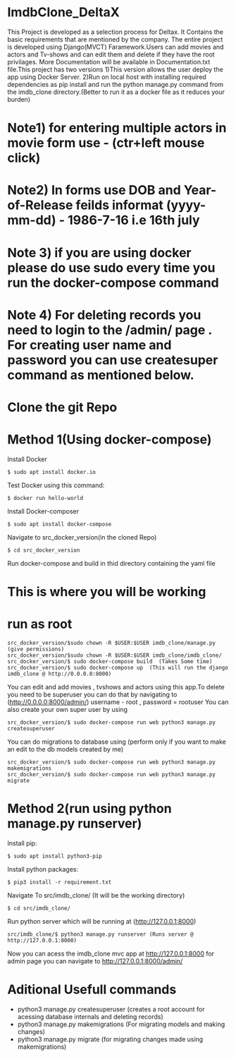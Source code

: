 # ImdbClone_DeltaX
This Project is developed as a selection process for Deltax. It Contains the basic requirements that are mentioned by the company. The entire project is developed using Django(MVCT) Faramework.Users can add movies and actors and Tv-shows and can edit them and delete if they have the root privilages. More Documentation will be available in Documentation.txt file.This project has two versions 1)This version allows the user deploy the app using Docker Server. 2)Run on local host with installing required dependencies as pip install and run the python manage.py command from the imdb_clone directory.(Better to run it as a docker file 
as it reduces your burden)
# Note1) for entering multiple actors in movie form use - (ctr+left mouse click)
# Note2) In forms use DOB and Year-of-Release feilds informat (yyyy-mm-dd) - 1986-7-16 i.e 16th july 
# Note 3) if you are using docker please do use sudo every time you run the docker-compose command
# Note 4) For deleting records you need to login to the /admin/ page . For creating user name and password you can use createsuper command as mentioned below.
# Clone the git Repo
# Method 1(Using docker-compose)

Install Docker
```
$ sudo apt install docker.io
```
Test Docker using this command:
```
$ docker run hello-world
```
Install Docker-composer
```
$ sudo apt install docker-compose
```
Navigate to src_docker_version(in the cloned Repo)
```
$ cd src_docker_version
```
Run docker-compose and build in thid directory containing the yaml file
# This is where you will be working
# run as root
```
src_docker_version/$sudo chown -R $USER:$USER imdb_clone/manage.py (give permissions)
src_docker_version/$sudo chown -R $USER:$USER imdb_clone/imdb_clone/
src_docker_version/$ sudo docker-compose build  (Takes Some time)
src_docker_version/$ sudo docker-compose up  (This will run the django imdb_clone @ http://0.0.0.0:8000) 
```
You can edit and add movies , tvshows and actors using this app.To delete you need to be superuser you can do that by navigating to   
(http://0.0.0.0:8000/admin/) username - root , password = rootuser 
You can also create your own super user by using
```
src_docker_version/$ sudo docker-compose run web python3 manage.py createsuperuser
```
You can do migrations to database using (perform only if you want to make an edit to the db models created by me)
```
src_docker_version/$ sudo docker-compose run web python3 manage.py makemigrations
src_docker_version/$ sudo docker-compose run web python3 manage.py migrate
```

# Method 2(run using python manage.py runserver)
Install pip:
```
$ sudo apt install python3-pip
```
Install python packages:
```
$ pip3 install -r requirement.txt
```
Navigate To src/imdb_clone/ (It will be the working directory)

```
$ cd src/imdb_clone/
```

Run python server which will be running at (http://127.0.0.1:8000)
```
src/imdb_clone/$ python3 manage.py runserver (Runs server @ http://127.0.0.1:8000)
```
Now you can acess the imdb_clone mvc app at http://127.0.0.1:8000
for admin page you can navigate to http://127.0.0.1:8000/admin/

# Aditional Usefull commands
 - python3 manage.py createsuperuser (creates a root account for acessing database internals and deleting records) 
 - python3 manage.py makemigrations (For migrating models and making changes)
 - python3 manage.py migrate (for migrating changes made using makemigrations)

